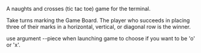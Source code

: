 A naughts and crosses (tic tac toe) game for the terminal.

Take turns marking the Game Board. The player who succeeds in placing three of their marks in a horizontal, vertical, or diagonal row is the winner. 

use argument --piece when launching game to choose if you want to be 'o' or 'x'.
